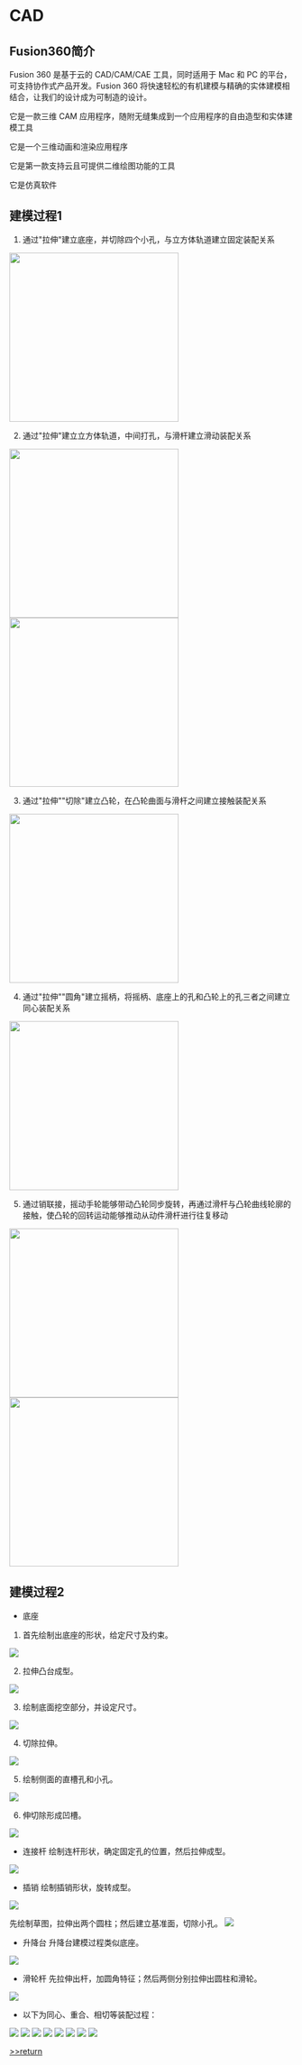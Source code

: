 # CAD

## Fusion360简介
Fusion 360 是基于云的 CAD/CAM/CAE 工具，同时适用于 Mac 和 PC 的平台，可支持协作式产品开发。Fusion 360 将快速轻松的有机建模与精确的实体建模相结合，让我们的设计成为可制造的设计。

它是一款三维 CAM 应用程序，随附无缝集成到一个应用程序的自由造型和实体建模工具

它是一个三维动画和渲染应用程序

它是第一款支持云且可提供二维绘图功能的工具

它是仿真软件


## 建模过程1
1. 通过"拉伸"建立底座，并切除四个小孔，与立方体轨道建立固定装配关系

<img src="01.jpg" width="300">

2. 通过"拉伸"建立立方体轨道，中间打孔，与滑杆建立滑动装配关系

<img src="02.jpg" width="300">
<img src="03.jpg" width="300">

3. 通过"拉伸""切除"建立凸轮，在凸轮曲面与滑杆之间建立接触装配关系

<img src="04.jpg" width="300">

4. 通过"拉伸""圆角"建立摇柄，将摇柄、底座上的孔和凸轮上的孔三者之间建立同心装配关系

<img src="05.jpg" width="300">

5. 通过销联接，摇动手轮能够带动凸轮同步旋转，再通过滑杆与凸轮曲线轮廓的接触，使凸轮的回转运动能够推动从动件滑杆进行往复移动

<img src="06.jpg" width="300">
<img src="07.jpg" width="300">

## 建模过程2
- 底座
1. 首先绘制出底座的形状，给定尺寸及约束。
<img src="img/1/2/1.png">

2. 拉伸凸台成型。
<img src="img/1/2/2.png">

3. 绘制底面挖空部分，并设定尺寸。
<img src="img/1/2/3.png">

4. 切除拉伸。
<img src="img/1/2/4.png">

5. 绘制侧面的直槽孔和小孔。
<img src="img/1/2/5.png">

6. 伸切除形成凹槽。
<img src="img/1/2/6.png">

- 连接杆 
绘制连杆形状，确定固定孔的位置，然后拉伸成型。
<img src="img/1/2/7.png">

- 插销
绘制插销形状，旋转成型。 
<img src="img/1/2/8.png">

先绘制草图，拉伸出两个圆柱；然后建立基准面，切除小孔。 
<img src="img/1/2/9.png">

- 升降台
升降台建模过程类似底座。
<img src="img/1/2/10.png">

- 滑轮杆
先拉伸出杆，加圆角特征；然后两侧分别拉伸出圆柱和滑轮。
<img src="img/1/2/11.png">

- 以下为同心、重合、相切等装配过程：
<img src="img/1/2/12.png">
<img src="img/1/2/13.png">
<img src="img/1/2/14.png">
<img src="img/1/2/15.png">
<img src="img/1/2/16.png">
<img src="img/1/2/17.png">
<img src="img/1/2/18.png">
<img src="img/1/2/19.png">



[>>return](/)